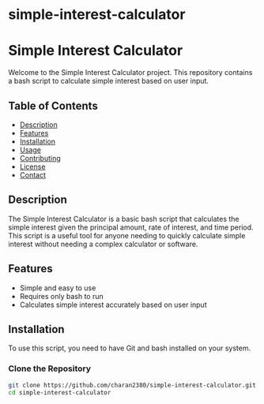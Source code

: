 # simple-interest-calculator
# Simple Interest Calculator

Welcome to the Simple Interest Calculator project. This repository contains a bash script to calculate simple interest based on user input.

## Table of Contents

- [Description](#description)
- [Features](#features)
- [Installation](#installation)
- [Usage](#usage)
- [Contributing](#contributing)
- [License](#license)
- [Contact](#contact)

## Description

The Simple Interest Calculator is a basic bash script that calculates the simple interest given the principal amount, rate of interest, and time period. This script is a useful tool for anyone needing to quickly calculate simple interest without needing a complex calculator or software.

## Features

- Simple and easy to use
- Requires only bash to run
- Calculates simple interest accurately based on user input

## Installation

To use this script, you need to have Git and bash installed on your system.

### Clone the Repository

```sh
git clone https://github.com/charan2380/simple-interest-calculator.git
cd simple-interest-calculator
